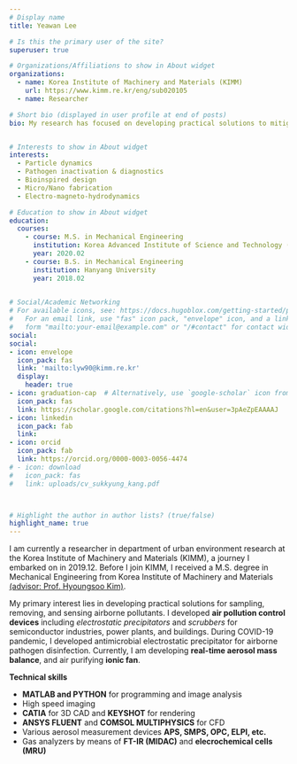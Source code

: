 ```yaml
---
# Display name
title: Yeawan Lee

# Is this the primary user of the site?
superuser: true

# Organizations/Affiliations to show in About widget
organizations:
  - name: Korea Institute of Machinery and Materials (KIMM)
    url: https://www.kimm.re.kr/eng/sub020105
  - name: Researcher

# Short bio (displayed in user profile at end of posts)
bio: My research has focused on developing practical solutions to mitigate airborne pollutants including VOCs, SOx, NOx, and particulate matter. Recently I am extending my research area for sustainable development.


# Interests to show in About widget
interests:
  - Particle dynamics
  - Pathogen inactivation & diagnostics
  - Bioinspired design
  - Micro/Nano fabrication
  - Electro-magneto-hydrodynamics

# Education to show in About widget
education:
  courses:
    - course: M.S. in Mechanical Engineering
      institution: Korea Advanced Institute of Science and Technology (KAIST)
      year: 2020.02
    - course: B.S. in Mechanical Engineering
      institution: Hanyang University
      year: 2018.02
    

# Social/Academic Networking
# For available icons, see: https://docs.hugoblox.com/getting-started/page-builder/#icons
#   For an email link, use "fas" icon pack, "envelope" icon, and a link in the
#   form "mailto:your-email@example.com" or "/#contact" for contact widget.
social:
social:
- icon: envelope
  icon_pack: fas
  link: 'mailto:lyw90@kimm.re.kr'
  display:
    header: true
- icon: graduation-cap  # Alternatively, use `google-scholar` icon from `ai` icon pack
  icon_pack: fas
  link: https://scholar.google.com/citations?hl=en&user=3pAeZpEAAAAJ
- icon: linkedin
  icon_pack: fab
  link: 
- icon: orcid
  icon_pack: fab
  link: https://orcid.org/0000-0003-0056-4474
# - icon: download
#   icon_pack: fas
#   link: uploads/cv_sukkyung_kang.pdf



# Highlight the author in author lists? (true/false)
highlight_name: true
---
```

I am currently a researcher in department of urban environment research at the Korea Institute of Machinery and Materials (KIMM), a journey I embarked on in 2019.12. Before I join KIMM, I received a M.S. degree in Mechanical Engineering from Korea Institute of Machinery and Materials [(advisor: Prof. Hyoungsoo Kim)](https://hyoungsookimm.wixsite.com/filkaist).

My primary interest lies in developing practical solutions for sampling, removing, and sensing airborne pollutants. I developed **air pollution control devices** including *electrostatic precipitators* and *scrubbers* for semiconductor industries, power plants, and buildings. During COVID-19 pandemic, I developed antimicrobial electrostatic precipitator for airborne pathogen disinfection. Currently, I am developing **real-time aerosol mass balance**, and air purifying **ionic fan**. <p>

**Technical skills**
- **MATLAB and PYTHON** for programming and image analysis
- High speed imaging 
- **CATIA** for 3D CAD and **KEYSHOT** for rendering
- **ANSYS FLUENT** and **COMSOL MULTIPHYSICS** for CFD
- Various aerosol measurement devices **APS, SMPS, OPC, ELPI, etc.** 
- Gas analyzers by means of **FT-IR (MIDAC)** and **elecrochemical cells (MRU)**